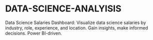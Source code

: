 # DATA-SCIENCE-ANALYISIS
Data Science Salaries Dashboard: Visualize data science salaries by industry, role, experience, and location. Gain insights, make informed decisions. Power BI-driven.
